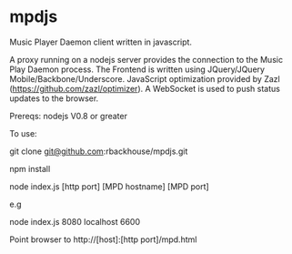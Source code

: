 mpdjs
======

Music Player Daemon client written in javascript. 

A proxy running on a nodejs server provides the connection to the Music Play Daemon process. The Frontend is written using JQuery/JQuery Mobile/Backbone/Underscore.
JavaScript optimization provided by Zazl (https://github.com/zazl/optimizer). A WebSocket is used to push status updates to the browser.

Prereqs: nodejs V0.8 or greater

To use:

git clone git@github.com:rbackhouse/mpdjs.git

npm install

node index.js [http port] [MPD hostname] [MPD port]

e.g

node index.js 8080 localhost 6600

Point browser to http://[host]:[http port]/mpd.html
